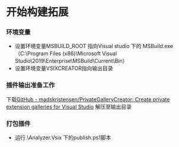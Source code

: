 # 开始构建拓展

### 环境变量

- 设置环境变量MSBUILD_ROOT 指向Visual studio 下的 MSBuild.exe（C:\Program Files (x86)\Microsoft Visual Studio\2019\Enterprise\MSBuild\Current\Bin）
- 设置环境变量VSIXCREATOR指向输出目录

### 插件输出准备工作

下载[GitHub - madskristensen/PrivateGalleryCreator: Create private extension galleries for Visual Studio](https://github.com/madskristensen/PrivateGalleryCreator/tree/master)
解压至输出目录

### 打包插件

- 运行.\Analyzer.Vsix 下的publish.ps1脚本
